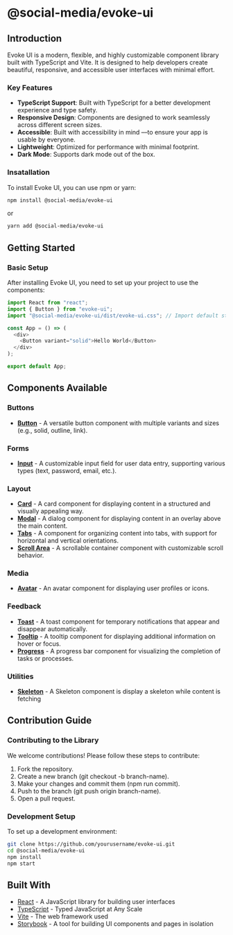 # @social-media/evoke-ui

## Introduction

Evoke UI is a modern, flexible, and highly customizable component library built with TypeScript and Vite. It is designed to help developers create beautiful, responsive, and accessible user interfaces with minimal effort.

### Key Features

- **TypeScript Support**: Built with TypeScript for a better development experience and type safety.
- **Responsive Design**: Components are designed to work seamlessly across different screen sizes.
- **Accessible**: Built with accessibility in mind ––to ensure your app is usable by everyone.
- **Lightweight**: Optimized for performance with minimal footprint.
- **Dark Mode**: Supports dark mode out of the box.

### Insatallation

To install Evoke UI, you can use npm or yarn:

```bash
npm install @social-media/evoke-ui
```

or

```bash
yarn add @social-media/evoke-ui
```

## Getting Started

### Basic Setup

After installing Evoke UI, you need to set up your project to use the components:

```js
import React from "react";
import { Button } from "evoke-ui";
import "@social-media/evoke-ui/dist/evoke-ui.css"; // Import default styles

const App = () => (
  <div>
    <Button variant="solid">Hello World</Button>
  </div>
);

export default App;
```

## Components Available

### **Buttons**

- **[Button](docs/button.md)** - A versatile button component with multiple variants and sizes (e.g., solid, outline, link).

### Forms

- **[Input](docs/input.md)** - A customizable input field for user data entry, supporting various types (text, password, email, etc.).

### Layout

- **[Card](docs/card.md)** - A card component for displaying content in a structured and visually appealing way.
- **[Modal](docs/modal.md)** - A dialog component for displaying content in an overlay above the main content.
- **[Tabs](docs/scroll-)** - A component for organizing content into tabs, with support for horizontal and vertical orientations.
- **[Scroll Area](docs/scroll-)** - A scrollable container component with customizable scroll behavior.

### Media

- **[Avatar](docs/avatar.md)** - An avatar component for displaying user profiles or icons.

### Feedback

- **[Toast](docs/toast.md)** - A toast component for temporary notifications that appear and disappear automatically.
- **[Tooltip](docs/tooltip.md)** - A tooltip component for displaying additional information on hover or focus.
- **[Progress](docs/progress.md)** - A progress bar component for visualizing the completion of tasks or processes.

### Utilities

- **[Skeleton](docs/skeleton.md)** - A Skeleton component is display a skeleton while content is fetching

## Contribution Guide

### Contributing to the Library

We welcome contributions! Please follow these steps to contribute:

1. Fork the repository.
2. Create a new branch (git checkout -b branch-name).
3. Make your changes and commit them (npm run commit).
4. Push to the branch (git push origin branch-name).
5. Open a pull request.

### Development Setup

To set up a development environment:

```bash
git clone https://github.com/yourusername/evoke-ui.git
cd @social-media/evoke-ui
npm install
npm start
```

## Built With

- [React](https://reactjs.org/) - A JavaScript library for building user interfaces
- [TypeScript](https://www.typescriptlang.org/) - Typed JavaScript at Any Scale
- [Vite](https://vitejs.dev/) - The web framework used
- [Storybook](https://storybook.js.org/) - A tool for building UI components and pages in isolation
